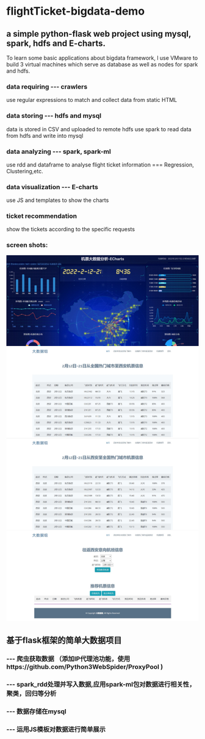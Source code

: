 # flightTicket-bigdata-demo

## a simple python-flask web project using mysql, spark, hdfs and E-charts.

To learn some basic applications about bigdata framework, l use VMware to build 3 virtual machines which serve as database as well as nodes for spark and hdfs.

### data requiring ---  crawlers
use regular expressions to match and collect data from static HTML

### data storing --- hdfs and mysql
data is stored in CSV and uploaded to remote hdfs
use spark to read data from hdfs and write into mysql

### data analyzing --- spark, spark-ml
use rdd and dataframe to analyse flight ticket information === Regression, Clustering,etc.

### data visualization --- E-charts
use JS and templates to show the charts

### ticket recommendation
show the tickets according to the specific requests

### screen shots:
![截图1](https://github.com/Honee-W/flightTicket-bigdata-demo/blob/master/screenshots/img1.jpg "截图1")
![截图2](https://github.com/Honee-W/flightTicket-bigdata-demo/blob/master/screenshots/img2.jpg "截图2")
![截图3](https://github.com/Honee-W/flightTicket-bigdata-demo/blob/master/screenshots/img3.jpg "截图3")
![截图4](https://github.com/Honee-W/flightTicket-bigdata-demo/blob/master/screenshots/img4.jpg "截图4")

## 基于flask框架的简单大数据项目
### --- 爬虫获取数据  （添加IP代理池功能，使用https://github.com/Python3WebSpider/ProxyPool )
### --- spark_rdd处理并写入数据,应用spark-ml包对数据进行相关性，聚类，回归等分析
### --- 数据存储在mysql
### --- 运用JS模板对数据进行简单展示
